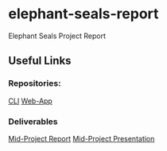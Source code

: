 # elephant-seals-report
Elephant Seals Project Report 

## Useful Links

### Repositories:
[CLI](https://github.com/brandonhjkim/elephant-seals-CLI)
[Web-App](https://github.com/ishaansathaye/elephant-seals-detection)

### Deliverables 
[Mid-Project Report](https://docs.google.com/document/d/1JeLS5LawB9p6FrV0UmVHrj89Ro-XKI-uoS4yEiT-obk/edit?usp=sharing)
[Mid-Project Presentation](https://docs.google.com/presentation/d/1No_BugiYNYoNP35HZsiUIE3jlOhIcvMOOdK9AYiZEVw/edit?usp=sharing)
